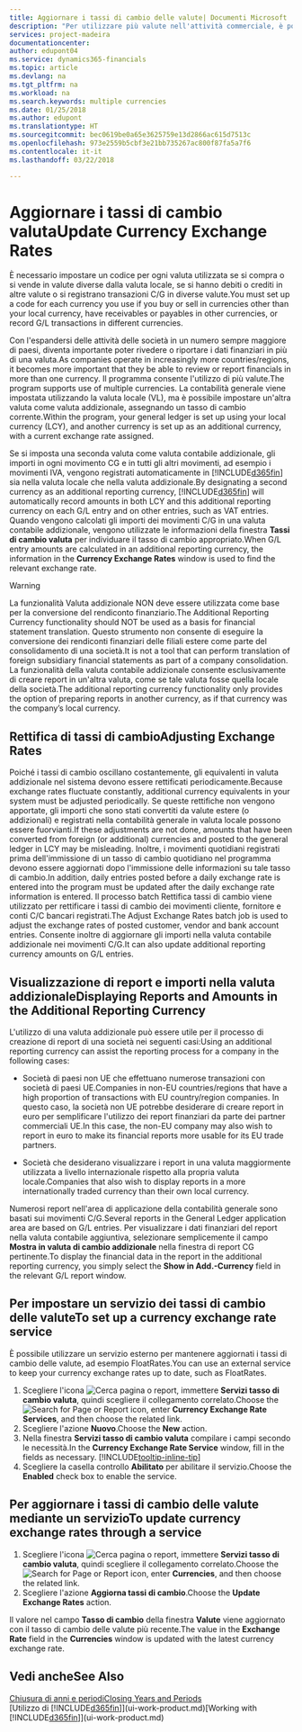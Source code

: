 ```yaml
---
title: Aggiornare i tassi di cambio delle valute| Documenti Microsoft
description: "Per utilizzare più valute nell'attività commerciale, è possibile impostare un codice per ogni valuta e utilizzare un servizio di conversione esterno, ad esempio FloatRates."
services: project-madeira
documentationcenter: 
author: edupont04
ms.service: dynamics365-financials
ms.topic: article
ms.devlang: na
ms.tgt_pltfrm: na
ms.workload: na
ms.search.keywords: multiple currencies
ms.date: 01/25/2018
ms.author: edupont
ms.translationtype: HT
ms.sourcegitcommit: bec0619be0a65e3625759e13d2866ac615d7513c
ms.openlocfilehash: 973e2559b5cbf3e21bb735267ac800f87fa5a7f6
ms.contentlocale: it-it
ms.lasthandoff: 03/22/2018

---
```

# <a name="update-currency-exchange-rates"></a><span data-ttu-id="75949-103">Aggiornare i tassi di cambio valuta</span><span class="sxs-lookup"><span data-stu-id="75949-103">Update Currency Exchange Rates</span></span>
<span data-ttu-id="75949-104">È necessario impostare un codice per ogni valuta utilizzata se si compra o si vende in valute diverse dalla valuta locale, se si hanno debiti o crediti in altre valute o si registrano transazioni C/G in diverse valute.</span><span class="sxs-lookup"><span data-stu-id="75949-104">You must set up a code for each currency you use if you buy or sell in currencies other than your local currency, have receivables or payables in other currencies, or record G/L transactions in different currencies.</span></span>  

<span data-ttu-id="75949-105">Con l'espandersi delle attività delle società in un numero sempre maggiore di paesi, diventa importante poter rivedere o riportare i dati finanziari in più di una valuta.</span><span class="sxs-lookup"><span data-stu-id="75949-105">As companies operate in increasingly more countries/regions, it becomes more important that they be able to review or report financials in more than one currency.</span></span> <span data-ttu-id="75949-106">Il programma consente l'utilizzo di più valute.</span><span class="sxs-lookup"><span data-stu-id="75949-106">The program supports use of multiple currencies.</span></span> <span data-ttu-id="75949-107">La contabilità generale viene impostata utilizzando la valuta locale (VL), ma è possibile impostare un'altra valuta come valuta addizionale, assegnando un tasso di cambio corrente.</span><span class="sxs-lookup"><span data-stu-id="75949-107">Within the program, your general ledger is set up using your local currency (LCY), and another currency is set up as an additional currency, with a current exchange rate assigned.</span></span>  

 <span data-ttu-id="75949-108">Se si imposta una seconda valuta come valuta contabile addizionale, gli importi in ogni movimento CG e in tutti gli altri movimenti, ad esempio i movimenti IVA, vengono registrati automaticamente in [!INCLUDE[d365fin](includes/d365fin_md.md)] sia nella valuta locale che nella valuta addizionale.</span><span class="sxs-lookup"><span data-stu-id="75949-108">By designating a second currency as an additional reporting currency, [!INCLUDE[d365fin](includes/d365fin_md.md)] will automatically record amounts in both LCY and this additional reporting currency on each G/L entry and on other entries, such as VAT entries.</span></span> <span data-ttu-id="75949-109">Quando vengono calcolati gli importi dei movimenti C/G in una valuta contabile addizionale, vengono utilizzate le informazioni della finestra **Tassi di cambio valuta** per individuare il tasso di cambio appropriato.</span><span class="sxs-lookup"><span data-stu-id="75949-109">When G/L entry amounts are calculated in an additional reporting currency, the information in the **Currency Exchange Rates** window is used to find the relevant exchange rate.</span></span>  

> [!WARNING]  
>  <span data-ttu-id="75949-110">La funzionalità Valuta addizionale NON deve essere utilizzata come base per la conversione del rendiconto finanziario.</span><span class="sxs-lookup"><span data-stu-id="75949-110">The Additional Reporting Currency functionality should NOT be used as a basis for financial statement translation.</span></span> <span data-ttu-id="75949-111">Questo strumento non consente di eseguire la conversione dei rendiconti finanziari delle filiali estere come parte del consolidamento di una società.</span><span class="sxs-lookup"><span data-stu-id="75949-111">It is not a tool that can perform translation of foreign subsidiary financial statements as part of a company consolidation.</span></span> <span data-ttu-id="75949-112">La funzionalità della valuta contabile addizionale consente esclusivamente di creare report in un'altra valuta, come se tale valuta fosse quella locale della società.</span><span class="sxs-lookup"><span data-stu-id="75949-112">The additional reporting currency functionality only provides the option of preparing reports in another currency, as if that currency was the company’s local currency.</span></span>

## <a name="adjusting-exchange-rates"></a><span data-ttu-id="75949-113">Rettifica di tassi di cambio</span><span class="sxs-lookup"><span data-stu-id="75949-113">Adjusting Exchange Rates</span></span>  
<span data-ttu-id="75949-114">Poiché i tassi di cambio oscillano costantemente, gli equivalenti in valuta addizionale nel sistema devono essere rettificati periodicamente.</span><span class="sxs-lookup"><span data-stu-id="75949-114">Because exchange rates fluctuate constantly, additional currency equivalents in your system must be adjusted periodically.</span></span> <span data-ttu-id="75949-115">Se queste rettifiche non vengono apportate, gli importi che sono stati convertiti da valute estere (o addizionali) e registrati nella contabilità generale in valuta locale possono essere fuorvianti.</span><span class="sxs-lookup"><span data-stu-id="75949-115">If these adjustments are not done, amounts that have been converted from foreign (or additional) currencies and posted to the general ledger in LCY may be misleading.</span></span> <span data-ttu-id="75949-116">Inoltre, i movimenti quotidiani registrati prima dell'immissione di un tasso di cambio quotidiano nel programma devono essere aggiornati dopo l'immissione delle informazioni su tale tasso di cambio.</span><span class="sxs-lookup"><span data-stu-id="75949-116">In addition, daily entries posted before a daily exchange rate is entered into the program must be updated after the daily exchange rate information is entered.</span></span> <span data-ttu-id="75949-117">Il processo batch Rettifica tassi di cambio viene utilizzato per rettificare i tassi di cambio dei movimenti cliente, fornitore e conti C/C bancari registrati.</span><span class="sxs-lookup"><span data-stu-id="75949-117">The Adjust Exchange Rates batch job is used to adjust the exchange rates of posted customer, vendor and bank account entries.</span></span> <span data-ttu-id="75949-118">Consente inoltre di aggiornare gli importi nella valuta contabile addizionale nei movimenti C/G.</span><span class="sxs-lookup"><span data-stu-id="75949-118">It can also update additional reporting currency amounts on G/L entries.</span></span>  

## <a name="displaying-reports-and-amounts-in-the-additional-reporting-currency"></a><span data-ttu-id="75949-119">Visualizzazione di report e importi nella valuta addizionale</span><span class="sxs-lookup"><span data-stu-id="75949-119">Displaying Reports and Amounts in the Additional Reporting Currency</span></span>  
<span data-ttu-id="75949-120">L'utilizzo di una valuta addizionale può essere utile per il processo di creazione di report di una società nei seguenti casi:</span><span class="sxs-lookup"><span data-stu-id="75949-120">Using an additional reporting currency can assist the reporting process for a company in the following cases:</span></span>  

- <span data-ttu-id="75949-121">Società di paesi non UE che effettuano numerose transazioni con società di paesi UE.</span><span class="sxs-lookup"><span data-stu-id="75949-121">Companies in non-EU countries/regions that have a high proportion of transactions with EU country/region companies.</span></span> <span data-ttu-id="75949-122">In questo caso, la società non UE potrebbe desiderare di creare report in euro per semplificare l'utilizzo dei report finanziari da parte dei partner commerciali UE.</span><span class="sxs-lookup"><span data-stu-id="75949-122">In this case, the non-EU company may also wish to report in euro to make its financial reports more usable for its EU trade partners.</span></span>  

- <span data-ttu-id="75949-123">Società che desiderano visualizzare i report in una valuta maggiormente utilizzata a livello internazionale rispetto alla propria valuta locale.</span><span class="sxs-lookup"><span data-stu-id="75949-123">Companies that also wish to display reports in a more internationally traded currency than their own local currency.</span></span>  

<span data-ttu-id="75949-124">Numerosi report nell'area di applicazione della contabilità generale sono basati sui movimenti C/G.</span><span class="sxs-lookup"><span data-stu-id="75949-124">Several reports in the General Ledger application area are based on G/L entries.</span></span> <span data-ttu-id="75949-125">Per visualizzare i dati finanziari del report nella valuta contabile aggiuntiva, selezionare semplicemente il campo **Mostra in valuta di cambio addizionale** nella finestra di report CG pertinente.</span><span class="sxs-lookup"><span data-stu-id="75949-125">To display the financial data in the report in the additional reporting currency, you simply select the **Show in Add.-Currency** field in the relevant G/L report window.</span></span>  

## <a name="to-set-up-a-currency-exchange-rate-service"></a><span data-ttu-id="75949-126">Per impostare un servizio dei tassi di cambio delle valute</span><span class="sxs-lookup"><span data-stu-id="75949-126">To set up a currency exchange rate service</span></span>
<span data-ttu-id="75949-127">È possibile utilizzare un servizio esterno per mantenere aggiornati i tassi di cambio delle valute, ad esempio FloatRates.</span><span class="sxs-lookup"><span data-stu-id="75949-127">You can use an external service to keep your currency exchange rates up to date, such as FloatRates.</span></span>

1. <span data-ttu-id="75949-128">Scegliere l'icona ![Cerca pagina o report](media/ui-search/search_small.png "icona Cerca pagina o report"), immettere **Servizi tasso di cambio valuta**, quindi scegliere il collegamento correlato.</span><span class="sxs-lookup"><span data-stu-id="75949-128">Choose the ![Search for Page or Report](media/ui-search/search_small.png "Search for Page or Report icon") icon, enter **Currency Exchange Rate Services**, and then choose the related link.</span></span>
2. <span data-ttu-id="75949-129">Scegliere l'azione **Nuovo**.</span><span class="sxs-lookup"><span data-stu-id="75949-129">Choose the **New** action.</span></span>
3. <span data-ttu-id="75949-130">Nella finestra **Servizi tasso di cambio valuta** compilare i campi secondo le necessità.</span><span class="sxs-lookup"><span data-stu-id="75949-130">In the **Currency Exchange Rate Service** window, fill in the fields as necessary.</span></span> [!INCLUDE[tooltip-inline-tip](includes/tooltip-inline-tip_md.md)]
4. <span data-ttu-id="75949-131">Scegliere la casella controllo **Abilitato** per abilitare il servizio.</span><span class="sxs-lookup"><span data-stu-id="75949-131">Choose the **Enabled** check box to enable the service.</span></span>

## <a name="to-update-currency-exchange-rates-through-a-service"></a><span data-ttu-id="75949-132">Per aggiornare i tassi di cambio delle valute mediante un servizio</span><span class="sxs-lookup"><span data-stu-id="75949-132">To update currency exchange rates through a service</span></span>
1. <span data-ttu-id="75949-133">Scegliere l'icona ![Cerca pagina o report](media/ui-search/search_small.png "icona Cerca pagina o report"), immettere **Servizi tasso di cambio valuta**, quindi scegliere il collegamento correlato.</span><span class="sxs-lookup"><span data-stu-id="75949-133">Choose the ![Search for Page or Report](media/ui-search/search_small.png "Search for Page or Report icon") icon, enter **Currencies**, and then choose the related link.</span></span>
2. <span data-ttu-id="75949-134">Scegliere l'azione **Aggiorna tassi di cambio**.</span><span class="sxs-lookup"><span data-stu-id="75949-134">Choose the **Update Exchange Rates** action.</span></span>

<span data-ttu-id="75949-135">Il valore nel campo **Tasso di cambio** della finestra **Valute** viene aggiornato con il tasso di cambio delle valute più recente.</span><span class="sxs-lookup"><span data-stu-id="75949-135">The value in the **Exchange Rate** field in the **Currencies** window is updated with the latest currency exchange rate.</span></span>

## <a name="see-also"></a><span data-ttu-id="75949-136">Vedi anche</span><span class="sxs-lookup"><span data-stu-id="75949-136">See Also</span></span>
[<span data-ttu-id="75949-137">Chiusura di anni e periodi</span><span class="sxs-lookup"><span data-stu-id="75949-137">Closing Years and Periods</span></span>](year-close-years-periods.md)  
<span data-ttu-id="75949-138">[Utilizzo di [!INCLUDE[d365fin](includes/d365fin_md.md)]](ui-work-product.md)</span><span class="sxs-lookup"><span data-stu-id="75949-138">[Working with [!INCLUDE[d365fin](includes/d365fin_md.md)]](ui-work-product.md)</span></span>


